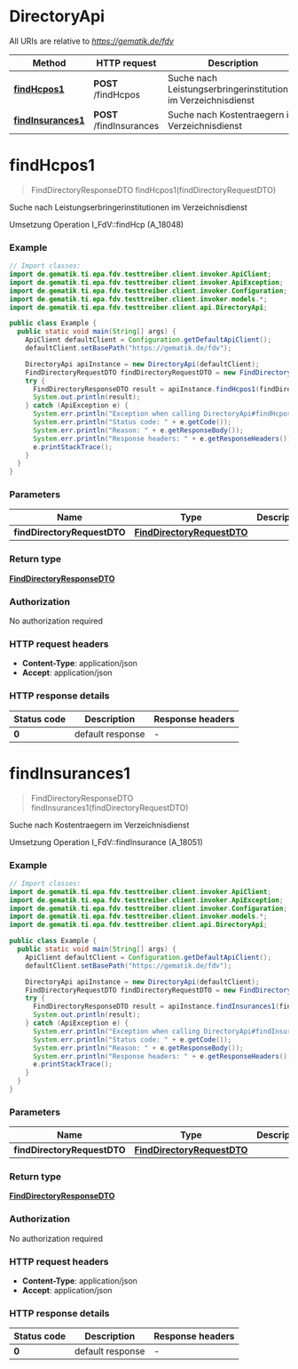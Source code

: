 # DirectoryApi

All URIs are relative to *https://gematik.de/fdv*

Method | HTTP request | Description
------------- | ------------- | -------------
[**findHcpos1**](DirectoryApi.md#findHcpos1) | **POST** /findHcpos | Suche nach Leistungserbringerinstitutionen im Verzeichnisdienst
[**findInsurances1**](DirectoryApi.md#findInsurances1) | **POST** /findInsurances | Suche nach Kostentraegern im Verzeichnisdienst


<a name="findHcpos1"></a>
# **findHcpos1**
> FindDirectoryResponseDTO findHcpos1(findDirectoryRequestDTO)

Suche nach Leistungserbringerinstitutionen im Verzeichnisdienst

Umsetzung Operation I_FdV::findHcp (A_18048)

### Example
```java
// Import classes:
import de.gematik.ti.epa.fdv.testtreiber.client.invoker.ApiClient;
import de.gematik.ti.epa.fdv.testtreiber.client.invoker.ApiException;
import de.gematik.ti.epa.fdv.testtreiber.client.invoker.Configuration;
import de.gematik.ti.epa.fdv.testtreiber.client.invoker.models.*;
import de.gematik.ti.epa.fdv.testtreiber.client.api.DirectoryApi;

public class Example {
  public static void main(String[] args) {
    ApiClient defaultClient = Configuration.getDefaultApiClient();
    defaultClient.setBasePath("https://gematik.de/fdv");

    DirectoryApi apiInstance = new DirectoryApi(defaultClient);
    FindDirectoryRequestDTO findDirectoryRequestDTO = new FindDirectoryRequestDTO(); // FindDirectoryRequestDTO | 
    try {
      FindDirectoryResponseDTO result = apiInstance.findHcpos1(findDirectoryRequestDTO);
      System.out.println(result);
    } catch (ApiException e) {
      System.err.println("Exception when calling DirectoryApi#findHcpos1");
      System.err.println("Status code: " + e.getCode());
      System.err.println("Reason: " + e.getResponseBody());
      System.err.println("Response headers: " + e.getResponseHeaders());
      e.printStackTrace();
    }
  }
}
```

### Parameters

Name | Type | Description  | Notes
------------- | ------------- | ------------- | -------------
 **findDirectoryRequestDTO** | [**FindDirectoryRequestDTO**](FindDirectoryRequestDTO.md)|  | [optional]

### Return type

[**FindDirectoryResponseDTO**](FindDirectoryResponseDTO.md)

### Authorization

No authorization required

### HTTP request headers

 - **Content-Type**: application/json
 - **Accept**: application/json

### HTTP response details
| Status code | Description | Response headers |
|-------------|-------------|------------------|
**0** | default response |  -  |

<a name="findInsurances1"></a>
# **findInsurances1**
> FindDirectoryResponseDTO findInsurances1(findDirectoryRequestDTO)

Suche nach Kostentraegern im Verzeichnisdienst

Umsetzung Operation I_FdV::findInsurance (A_18051)

### Example
```java
// Import classes:
import de.gematik.ti.epa.fdv.testtreiber.client.invoker.ApiClient;
import de.gematik.ti.epa.fdv.testtreiber.client.invoker.ApiException;
import de.gematik.ti.epa.fdv.testtreiber.client.invoker.Configuration;
import de.gematik.ti.epa.fdv.testtreiber.client.invoker.models.*;
import de.gematik.ti.epa.fdv.testtreiber.client.api.DirectoryApi;

public class Example {
  public static void main(String[] args) {
    ApiClient defaultClient = Configuration.getDefaultApiClient();
    defaultClient.setBasePath("https://gematik.de/fdv");

    DirectoryApi apiInstance = new DirectoryApi(defaultClient);
    FindDirectoryRequestDTO findDirectoryRequestDTO = new FindDirectoryRequestDTO(); // FindDirectoryRequestDTO | 
    try {
      FindDirectoryResponseDTO result = apiInstance.findInsurances1(findDirectoryRequestDTO);
      System.out.println(result);
    } catch (ApiException e) {
      System.err.println("Exception when calling DirectoryApi#findInsurances1");
      System.err.println("Status code: " + e.getCode());
      System.err.println("Reason: " + e.getResponseBody());
      System.err.println("Response headers: " + e.getResponseHeaders());
      e.printStackTrace();
    }
  }
}
```

### Parameters

Name | Type | Description  | Notes
------------- | ------------- | ------------- | -------------
 **findDirectoryRequestDTO** | [**FindDirectoryRequestDTO**](FindDirectoryRequestDTO.md)|  | [optional]

### Return type

[**FindDirectoryResponseDTO**](FindDirectoryResponseDTO.md)

### Authorization

No authorization required

### HTTP request headers

 - **Content-Type**: application/json
 - **Accept**: application/json

### HTTP response details
| Status code | Description | Response headers |
|-------------|-------------|------------------|
**0** | default response |  -  |

